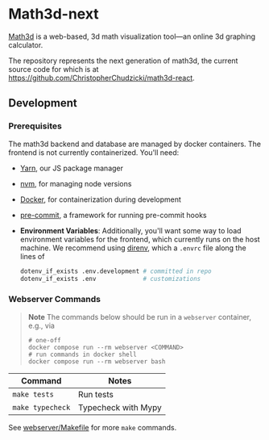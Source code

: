 # Math3d-next

[Math3d](https://math3d.org) is a web-based, 3d math visualization tool—an online 3d graphing calculator.

The repository represents the next generation of math3d, the current source code for which is at https://github.com/ChristopherChudzicki/math3d-react.

## Development

### Prerequisites

The math3d backend and database are managed by docker containers. The frontend is not currently containerized. You'll need:

- [Yarn](https://yarnpkg.com/getting-started/install), our JS package manager
- [nvm](https://github.com/nvm-sh/nvm), for managing node versions
- [Docker](https://docs.docker.com/get-docker/), for containerization during development
- [pre-commit](https://pre-commit.com/index.html), a framework for running pre-commit hooks
- **Environment Variables**: Additionally, you'll want some way to load environment variables for the frontend, which currently runs on the host machine. We recommend using [direnv](https://direnv.net/docs/installation.html), which a `.envrc` file along the lines of

  ```sh
  dotenv_if_exists .env.development # committed in repo
  dotenv_if_exists .env             # customizations
  ```

### Webserver Commands

> **Note**
> The commands below should be run in a `webserver` container, e.g., via
>
> ```
> # one-off
> docker compose run --rm webserver <COMMAND>
> # run commands in docker shell
> docker compose run --rm webserver bash
> ```

| Command          | Notes               |
| ---------------- | ------------------- |
| `make tests`     | Run tests           |
| `make typecheck` | Typecheck with Mypy |

See [webserver/Makefile](./webserver/Makefile) for more `make` commands.
